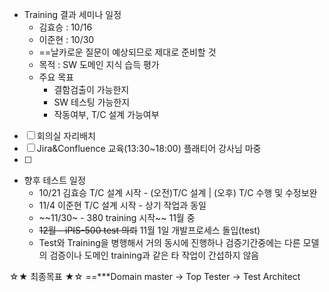 - Training 결과 세미나 일정
	- 김효승 : 10/16
	- 이준현 : 10/30
	- ==날카로운 질문이 예상되므로 제대로 준비할 것
	- 목적 : SW 도메인 지식 습득 평가
	- 주요 목표
		- 결함검출이 가능한지
		- SW 테스팅 가능한지
		- 작동여부, T/C 설계 가능여부

- [ ] 회의실 자리배치
- [ ] Jira&Confluence 교육(13:30~18:00) 플래티어 강사님 마중
- [ ] 

- 향후 테스트 일정
	- 10/21 김효승 T/C 설계 시작 - (오전)T/C 설계 | (오후) T/C 수행 및 수정보완
	- 11/4 이준현 T/C 설계 시작 - 상기 작업과 동일
	- ~~11/30~ - 380 training 시작~~ 11월 중
	- ~~12월 - iPIS-500 test 의뢰~~ 11월 1일 개발프로세스 돌입(test)
	- Test와 Training을 병행해서 거의 동시에 진행하나 검증기간중에는 다른 모델의 검증이나 도메인 training과 같은 타 작업이 간섭하지 않음

☆★ 최종목표 ★☆
==***Domain master -> Top Tester -> Test Architect